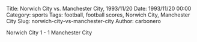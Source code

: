 Title: Norwich City vs. Manchester City, 1993/11/20
Date: 1993/11/20 00:00
Category: sports
Tags: football, football scores, Norwich City, Manchester City
Slug: norwich-city-vs-manchester-city
Author: carbonero


Norwich City 1 - 1 Manchester City
